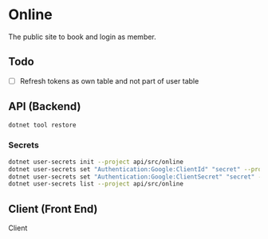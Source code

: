 # Online

The public site to book and login as member.

## Todo

- [ ] Refresh tokens as own table and not part of user table

## API (Backend)

```bash
dotnet tool restore
```

### Secrets

```bash
dotnet user-secrets init --project api/src/online
dotnet user-secrets set "Authentication:Google:ClientId" "secret" --project api/src/online
dotnet user-secrets set "Authentication:Google:ClientSecret" "secret" --project api/src/online
dotnet user-secrets list --project api/src/online
```

## Client (Front End)

Client

